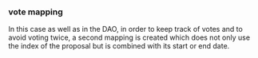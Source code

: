 ### vote mapping
In this case as well as in the DAO, in order to keep track of votes and to avoid voting twice, a second mapping is created which does not only use the index of the proposal but is combined with its start or end date.